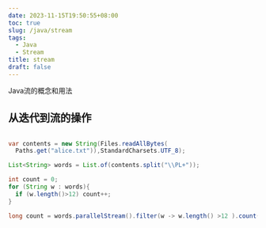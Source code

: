 ```yaml
---
date: 2023-11-15T19:50:55+08:00
toc: true
slug: /java/stream
tags:
  - Java
  - Stream
title: stream
draft: false
---
```

<!--abstract-->
Java流的概念和用法
<!--more-->

## 从迭代到流的操作

```java

var contents = new String(Files.readAllBytes(
  Paths.get("alice.txt")),StandardCharsets.UTF_8);

List<String> words = List.of(contents.split("\\PL+"));

int count = 0;
for (String w : words){
  if (w.length()>12) count++;
}

long count = words.parallelStream().filter(w -> w.length() >12 ).count();

```